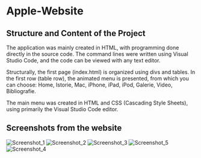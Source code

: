 # Apple-Website
## Structure and Content of the Project
The application was mainly created in HTML, with programming done directly in the source code. The command lines were written using Visual Studio Code, and the code can be viewed with any text editor.

Structurally, the first page (index.html) is organized using divs and tables. In the first row (table row), the animated menu is presented, from which you can choose: Home, Istorie, Mac, iPhone, iPad, iPod, Galerie, Video, Bibliografie.

The main menu was created in HTML and CSS (Cascading Style Sheets), using primarily the Visual Studio Code editor.

## Screenshots from the website

![Screenshot_1](https://github.com/user-attachments/assets/da7b0a3b-63ca-4ed6-b0ac-8a27c04d6174)
![Screenshot_2](https://github.com/user-attachments/assets/762dc5f8-e639-4fe4-9d9a-c83cae9f5f10)
![Screenshot_3](https://github.com/user-attachments/assets/c6eff0a2-8a67-456f-aae4-85c8ff294705)
![Screenshot_5](https://github.com/user-attachments/assets/b24f88b5-52f6-4267-a9c8-a8f8e4208752)
![Screenshot_4](https://github.com/user-attachments/assets/34e13201-9371-44be-bc9d-640a38acc862)

